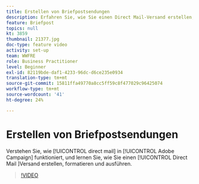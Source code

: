 ```yaml
---
title: Erstellen von Briefpostsendungen
description: Erfahren Sie, wie Sie einen Direct Mail-Versand erstellen, formatieren und ausführen.
feature: Briefpost
topics: null
kt: 3859
thumbnail: 21377.jpg
doc-type: feature video
activity: set-up
team: WWFRE
role: Business Practitioner
level: Beginner
exl-id: 82119bde-daf1-4233-96dc-d6ce235e0934
translation-type: tm+mt
source-git-commit: 15811ffa49770a8cc5ff59c8f477029c96425074
workflow-type: tm+mt
source-wordcount: '41'
ht-degree: 24%

---
```


# Erstellen von Briefpostsendungen

Verstehen Sie, wie [!UICONTROL direct mail] in [!UICONTROL Adobe Campaign] funktioniert, und lernen Sie, wie Sie einen [!UICONTROL Direct Mail ]Versand erstellen, formatieren und ausführen.

>[!VIDEO](https://video.tv.adobe.com/v/21377?quality=12)
